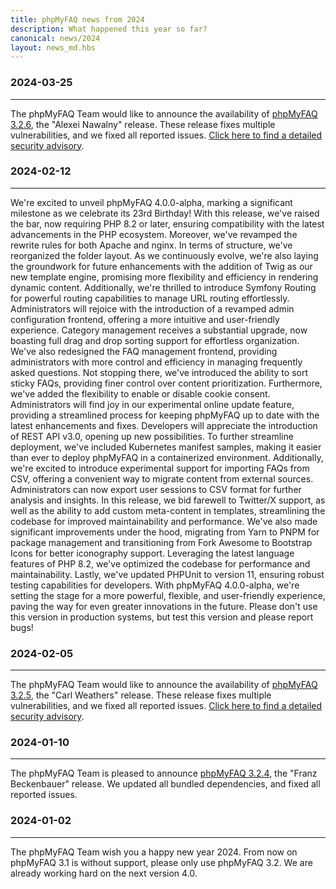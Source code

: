 ```yaml
---
title: phpMyFAQ news from 2024
description: What happened this year so far?
canonical: news/2024
layout: news_md.hbs
---
```


### 2024-03-25
* * *
The phpMyFAQ Team would like to announce the availability of [phpMyFAQ 3.2.6](/download),
the "Alexei Nawalny" release.
These release fixes multiple vulnerabilities, and we fixed all reported issues.
[Click here to find a detailed security advisory](/security/advisory-2024-03-25).

### 2024-02-12
* * *
We're excited to unveil phpMyFAQ 4.0.0-alpha, marking a significant milestone as we celebrate its 23rd Birthday!
With this release, we've raised the bar, now requiring PHP 8.2 or later, ensuring compatibility with the latest 
advancements in the PHP ecosystem. Moreover, we've revamped the rewrite rules for both Apache and nginx.
In terms of structure, we've reorganized the folder layout. As we continuously evolve, we're also laying the groundwork 
for future enhancements with the addition of Twig as our new template engine, promising more flexibility and efficiency 
in rendering dynamic content. Additionally, we're thrilled to introduce Symfony Routing for powerful routing 
capabilities to manage URL routing effortlessly.
Administrators will rejoice with the introduction of a revamped admin configuration frontend, offering a more intuitive 
and user-friendly experience. Category management receives a substantial upgrade, now boasting full drag and drop 
sorting support for effortless organization. We've also redesigned the FAQ management frontend, providing administrators 
with more control and efficiency in managing frequently asked questions. Not stopping there, we've introduced the 
ability to sort sticky FAQs, providing finer control over content prioritization. Furthermore, we've added the 
flexibility to enable or disable cookie consent. Administrators will find joy in our experimental online update feature,
providing a streamlined process for keeping phpMyFAQ up to date with the latest enhancements and fixes.
Developers will appreciate the introduction of REST API v3.0, opening up new possibilities. To further streamline 
deployment, we've included Kubernetes manifest samples, making it easier than ever to deploy phpMyFAQ in a 
containerized environment. Additionally, we're excited to introduce experimental support for importing FAQs from CSV,
offering a convenient way to migrate content from external sources. Administrators can now export user sessions to CSV 
format for further analysis and insights. In this release, we bid farewell to Twitter/X support, as well as the ability 
to add custom meta-content in templates, streamlining the codebase for improved maintainability and performance.
We've also made significant improvements under the hood, migrating from Yarn to PNPM for package management
and transitioning from Fork Awesome to Bootstrap Icons for better iconography support. Leveraging the latest language 
features of PHP 8.2, we've optimized the codebase for performance and maintainability. Lastly, we've updated PHPUnit to 
version 11, ensuring robust testing capabilities for developers. With phpMyFAQ 4.0.0-alpha, we're setting the stage for 
a more powerful, flexible, and user-friendly experience, paving the way for even greater innovations in the future.
Please don't use this version in production systems, but test this version and please report bugs!

### 2024-02-05
* * *
The phpMyFAQ Team would like to announce the availability of [phpMyFAQ 3.2.5](/download),
the "Carl Weathers" release.
These release fixes multiple vulnerabilities, and we fixed all reported issues.
[Click here to find a detailed security advisory](/security/advisory-2024-02-05).

### 2024-01-10
* * *
The phpMyFAQ Team is pleased to announce [phpMyFAQ 3.2.4](/download), the "Franz Beckenbauer" release.
We updated all bundled dependencies, and fixed all reported issues.

### 2024-01-02
* * *
The phpMyFAQ Team wish you a happy new year 2024. From now on phpMyFAQ 3.1 is without support,
please only use phpMyFAQ 3.2.
We are already working hard on the next version 4.0.